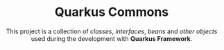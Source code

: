 <div align="center">
  <h1>Quarkus Commons</h1>
</div>

<p align="center">
  This project is a collection of <i>classes</i>, <i>interfaces</i>, <i>beans</i> and <i>other objects</i></br>
  used during the development with <b>Quarkus Framework</b>.
</p>

<p align="center">
</p>
